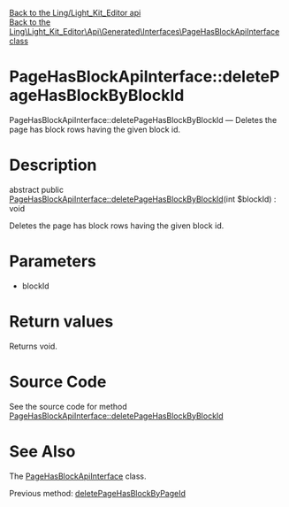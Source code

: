 [Back to the Ling/Light_Kit_Editor api](https://github.com/lingtalfi/Light_Kit_Editor/blob/master/doc/api/Ling/Light_Kit_Editor.md)<br>
[Back to the Ling\Light_Kit_Editor\Api\Generated\Interfaces\PageHasBlockApiInterface class](https://github.com/lingtalfi/Light_Kit_Editor/blob/master/doc/api/Ling/Light_Kit_Editor/Api/Generated/Interfaces/PageHasBlockApiInterface.md)


PageHasBlockApiInterface::deletePageHasBlockByBlockId
================



PageHasBlockApiInterface::deletePageHasBlockByBlockId — Deletes the page has block rows having the given block id.




Description
================


abstract public [PageHasBlockApiInterface::deletePageHasBlockByBlockId](https://github.com/lingtalfi/Light_Kit_Editor/blob/master/doc/api/Ling/Light_Kit_Editor/Api/Generated/Interfaces/PageHasBlockApiInterface/deletePageHasBlockByBlockId.md)(int $blockId) : void




Deletes the page has block rows having the given block id.




Parameters
================


- blockId

    


Return values
================

Returns void.








Source Code
===========
See the source code for method [PageHasBlockApiInterface::deletePageHasBlockByBlockId](https://github.com/lingtalfi/Light_Kit_Editor/blob/master/Api/Generated/Interfaces/PageHasBlockApiInterface.php#L268-L268)


See Also
================

The [PageHasBlockApiInterface](https://github.com/lingtalfi/Light_Kit_Editor/blob/master/doc/api/Ling/Light_Kit_Editor/Api/Generated/Interfaces/PageHasBlockApiInterface.md) class.

Previous method: [deletePageHasBlockByPageId](https://github.com/lingtalfi/Light_Kit_Editor/blob/master/doc/api/Ling/Light_Kit_Editor/Api/Generated/Interfaces/PageHasBlockApiInterface/deletePageHasBlockByPageId.md)<br>

